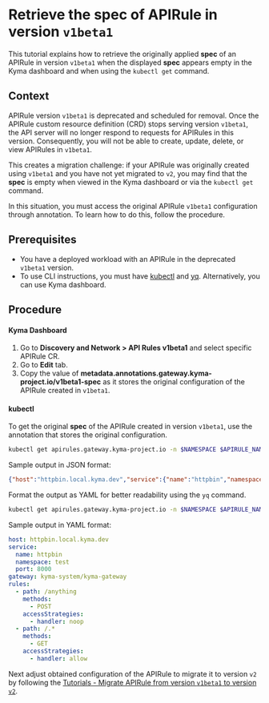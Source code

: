 # Retrieve the **spec** of APIRule in version `v1beta1`

This tutorial explains how to retrieve the originally applied **spec** of an APIRule in version `v1beta1` when the displayed **spec** appears empty in the Kyma dashboard and when using the `kubectl get` command.

## Context
APIRule version `v1beta1` is deprecated and scheduled for removal. Once the APIRule custom resource definition (CRD) stops serving version `v1beta1`, the API server will no longer respond to requests for APIRules in this version. Consequently, you will not be able to create, update, delete, or view APIRules in `v1beta1`. 

This creates a migration challenge: if your APIRule was originally created using `v1beta1` and you have not yet migrated to `v2`, you may find that the **spec** is empty when viewed in the Kyma dashboard or via the `kubectl get` command. 

In this situation, you must access the original APIRule `v1beta1` configuration through annotation. To learn how to do this, follow the procedure.

## Prerequisites

* You have a deployed workload with an APIRule in the deprecated `v1beta1` version.
* To use CLI instructions, you must have [kubectl](https://kubernetes.io/docs/tasks/tools/#kubectl) and [yq](https://mikefarah.gitbook.io/yq). Alternatively, you can use Kyma dashboard.

## Procedure

<!-- tabs:start -->

#### **Kyma Dashboard**

1. Go to **Discovery and Network > API Rules v1beta1** and select specific APIRule CR.
2. Go to **Edit** tab.
3. Copy the value of **metadata.annotations.gateway.kyma-project.io/v1beta1-spec** as it stores the original configuration of the APIRule created in `v1beta1`.


#### **kubectl**

To get the original **spec** of the APIRule created in version `v1beta1`, use the annotation that stores the original configuration. 

```bash
kubectl get apirules.gateway.kyma-project.io -n $NAMESPACE $APIRULE_NAME -ojsonpath='{.metadata.annotations.gateway\.kyma-project\.io/v1beta1-spec}' 
```
Sample output in JSON format:
```json
{"host":"httpbin.local.kyma.dev","service":{"name":"httpbin","namespace":"test","port":8000},"gateway":"kyma-system/kyma-gateway","rules":[{"path":"/anything","methods":["POST"],"accessStrategies":[{"handler":"noop"}]},{"path":"/.*","methods":["GET"],"accessStrategies":[{"handler":"allow"}]}]}
```
Format the output as YAML for better readability using the `yq` command.
```bash
kubectl get apirules.gateway.kyma-project.io -n $NAMESPACE $APIRULE_NAME -ojsonpath='{.metadata.annotations.gateway\.kyma-project\.io/v1beta1-spec}' | yq -P
```
Sample output in YAML format:
```yaml
host: httpbin.local.kyma.dev
service:
  name: httpbin
  namespace: test
  port: 8000
gateway: kyma-system/kyma-gateway
rules:
  - path: /anything
    methods:
      - POST
    accessStrategies:
      - handler: noop
  - path: /.*
    methods:
      - GET
    accessStrategies:
      - handler: allow
```
<!-- tabs:end -->

Next adjust obtained configuration of the APIRule to migrate it to version `v2` by following the [Tutorials - Migrate APIRule from version `v1beta1` to version `v2`](./README.md). 
